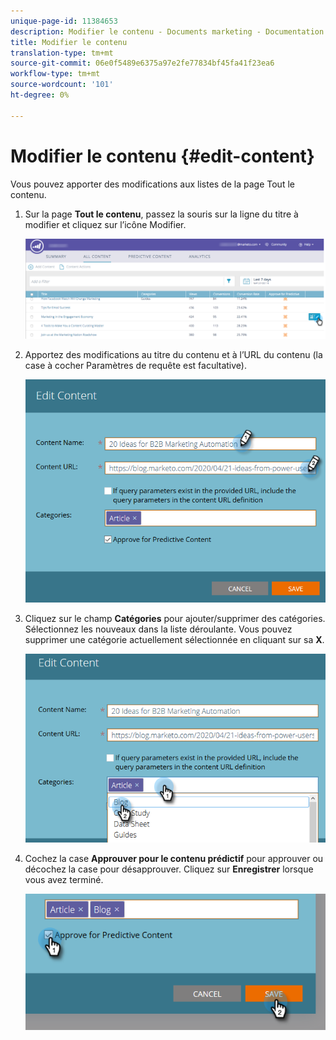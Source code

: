 ```yaml
---
unique-page-id: 11384653
description: Modifier le contenu - Documents marketing - Documentation du produit
title: Modifier le contenu
translation-type: tm+mt
source-git-commit: 06e0f5489e6375a97e2fe77834bf45fa41f23ea6
workflow-type: tm+mt
source-wordcount: '101'
ht-degree: 0%

---
```



# Modifier le contenu {#edit-content}

Vous pouvez apporter des modifications aux listes de la page Tout le contenu.

1. Sur la page **Tout le contenu**, passez la souris sur la ligne du titre à modifier et cliquez sur l’icône Modifier.

   ![](assets/image2017-10-3-9-3a8-3a1.png)

1. Apportez des modifications au titre du contenu et à l’URL du contenu (la case à cocher Paramètres de requête est facultative).

   ![](assets/edit-content-2.png)

1. Cliquez sur le champ **Catégories** pour ajouter/supprimer des catégories. Sélectionnez les nouveaux dans la liste déroulante. Vous pouvez supprimer une catégorie actuellement sélectionnée en cliquant sur sa **X**.

   ![](assets/edit-content-3.png)

1. Cochez la case **Approuver pour le contenu prédictif** pour approuver ou décochez la case pour désapprouver. Cliquez sur **Enregistrer** lorsque vous avez terminé.

   ![](assets/edit-content-4.png)

